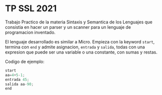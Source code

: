 # TP SSL 2021

Trabajo Practico de la materia Sintaxis y Semantica de los Lenguajes que consistia en hacer un parser y un scanner para un lenguaje de programacion inventado.

El lenguaje desarrollado es similar a Micro. Empieza con la keyword `start`, termina con `end` y admite asignacion, `entrada` y `salida`, todas con una expresion que puede ser una variable o una constante, con sumas y restas.

Codigo de ejemplo:

```c
start
aa=4+5-1;
entrada 45;
salida aa-90;
end
```
